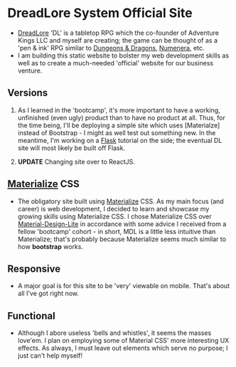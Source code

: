 # DreadLore System Official Site
+ [DreadLore] 'DL' is a tabletop RPG which the co-founder of Adventure Kings LLC and myself are creating; the game can be thought of as a 'pen & ink' RPG similar to [Dungeons & Dragons], [Numenera], etc.
+ I am building this static website to bolster my web development skills as well as to create a much-needed 'official' website for our business venture.

## Versions
1. As I learned in the 'bootcamp', it's more important to have a working, unfinished (even ugly) product than to have no product at all. Thus, for the time being, I'll be deploying a simple site which uses [Materialze] instead of Bootstrap - I might as well test out something new. In the meantime, I'm working on a [Flask] tutorial on the side; the eventual DL site will most likely be built off Flask.

2. **UPDATE** Changing site over to ReactJS.

## [Materialize] CSS
+ The obligatory site built using [Materialize] CSS. As my main focus (and career) is web development, I decided to learn and showcase my growing skills using Materialize CSS. I chose Materialize CSS over [Material-Design-Lite] in accordance with some advice I received from a fellow 'bootcamp' cohort - in short, MDL is a little less intuitive than Materialize; that's probably because Materialize seems much similar to how __bootstrap__ works.

## Responsive
+ A major goal is for this site to be 'very' viewable on mobile. That's about all I've got right now.

## Functional
+ Although I abore useless 'bells and whistles', it seems the masses love'em. I plan on employing some of Material CSS' more interesting UX effects. As always, I must leave out elements which serve no purpose; I just can't help myself!

[Flask]: http://flask.pocoo.org/
[Materialize]: http://materializecss.com/grid.html
[DreadLore]: http://dreadlore.com
[Material-Design-Lite]: https://getmdl.io/
[Dungeons & Dragons]: http://dnd.wizards.com/
[Numenera]: http://www.numenera.com/